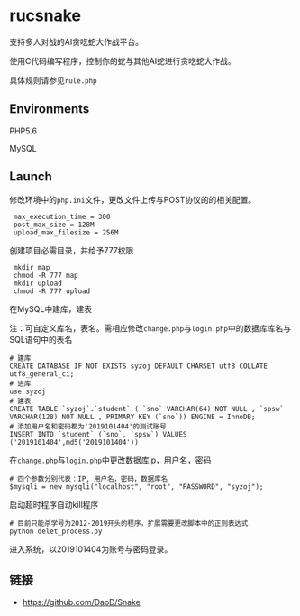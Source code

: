 # rucsnake
支持多人对战的AI贪吃蛇大作战平台。

使用C代码编写程序，控制你的蛇与其他AI蛇进行贪吃蛇大作战。

具体规则请参见`rule.php`



## Environments

PHP5.6

MySQL


## Launch

修改环境中的```php.ini```文件，更改文件上传与POST协议的的相关配置。
```
 max_execution_time = 300
 post_max_size = 128M
 upload_max_filesize = 256M
```


创建项目必需目录，并给予777权限
```
 mkdir map
 chmod -R 777 map
 mkdir upload
 chmod -R 777 upload
```

在MySQL中建库，建表

注：可自定义库名，表名。需相应修改`change.php`与`login.php`中的数据库库名与SQL语句中的表名
```
# 建库
CREATE DATABASE IF NOT EXISTS syzoj DEFAULT CHARSET utf8 COLLATE utf8_general_ci; 
# 进库
use syzoj
# 建表
CREATE TABLE `syzoj`.`student` ( `sno` VARCHAR(64) NOT NULL , `spsw` VARCHAR(128) NOT NULL , PRIMARY KEY (`sno`)) ENGINE = InnoDB;
# 添加用户名和密码都为'2019101404'的测试账号
INSERT INTO `student` (`sno`, `spsw`) VALUES ('2019101404',md5('2019101404'))
```

在`change.php`与`login.php`中更改数据库ip，用户名，密码
```
# 四个参数分别代表：IP, 用户名，密码，数据库名
$mysqli = new mysqli("localhost", "root", "PASSWORD", "syzoj");		
```


启动超时程序自动kill程序
```
# 目前只能杀学号为2012-2019开头的程序，扩展需要更改脚本中的正则表达式
python delet_process.py
```

进入系统，以2019101404为账号与密码登录。




## 链接
- https://github.com/DaoD/Snake
